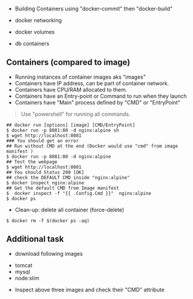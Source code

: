 - Building Containers using "docker-commit" then "docker-build"

- docker networking
- docker volumes
- db containers

## Containers (compared to image)
* Running instances of container images aks "images"
* Containers have IP address, can be part of container network.
* Containers have CPU/RAM allocated to them.
* Containers have an Entry-point or Command to run when they launch
* Containers have "Main" process defined by "CMD" or "EntryPoint"


> Use "powershell" for running all commands.

```
## docker run [options] [image] [CMD/EntryPoint]
$ docker run -p 8081:80 -d nginx:alpine sh
$ wget http://localhost:8081
### You should get an error
## Run without CMD at the end (Docker would use "cmd" from image manifest )
$ docker run -p 8081:80 -d nginx:alpine 
## Test the webpage
$ wget http://localhost:8081
## You should Status 200 [OK]
## check the DEFAULT CMD inside "nginx:alpine"
$ docker inspect nginx:alpine
## Get the default CMD from Image manifest
$  docker inspect -f "{{ .Config.Cmd }}"  nginx:alpine
$ docker ps
```

* Clean-up: delete all container (force-delete)

```pwsh
$ docker rm -f $(docker ps -aq)
```

## Additional task

* download following images
- tomcat
- mysql
- node:slim

* Inspect above three images and check their "CMD" attribute